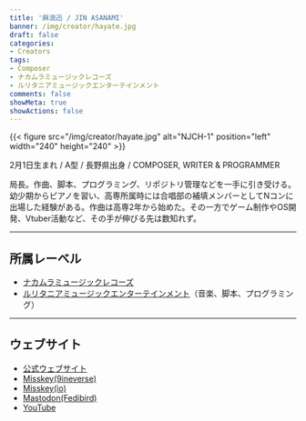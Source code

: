 ```yaml
---
title: '麻浪迅 / JIN ASANAMI'
banner: /img/creator/hayate.jpg
draft: false
categories:
- Creators
tags:
- Composer
- ナカムラミュージックレコーズ
- ルリタニアミュージックエンターテインメント
comments: false
showMeta: true
showActions: false
---
```


{{< figure src="/img/creator/hayate.jpg" alt="NJCH-1" position="left" width="240" height="240" >}}

2月1日生まれ / A型 / 長野県出身 / COMPOSER, WRITER & PROGRAMMER

局長。作曲、脚本、プログラミング、リポジトリ管理などを一手に引き受ける。幼少期からピアノを習い、高専所属時には合唱部の補填メンバーとしてNコンに出場した経験がある。作曲は高専2年から始めた。その一方でゲーム制作やOS開発、Vtuber活動など、その手が伸びる先は数知れず。

---

## 所属レーベル
- [ナカムラミュージックレコーズ](/tags/ナカムラミュージックレコーズ)
- [ルリタニアミュージックエンターテインメント](/tags/ルリタニアミュージックエンターテインメント)（音楽、脚本、プログラミング）

---

## ウェブサイト
- [公式ウェブサイト](https://hayatehay.github.io)
- [Misskey(9ineverse)](https://9ineverse.com/@hayatehay)
- [Misskey(io)](https://misskey.io/@hayatehay)
- [Mastodon(Fedibird)](https://fedibird.com/@hayatehay)
- [YouTube](https://youtube.com/@hayatehay)
